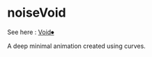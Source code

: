# noiseVoid

See here : [Void⏺](https://theflameguy.github.io/noiseVoid)

A deep minimal animation created using curves.

